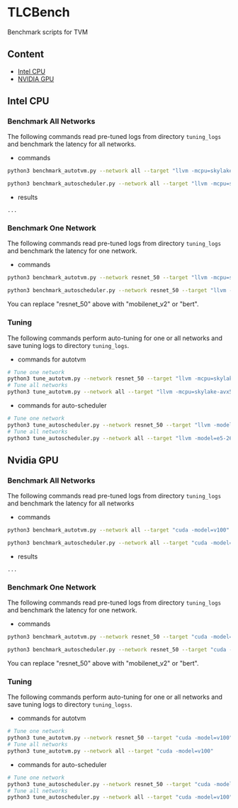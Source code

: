 # TLCBench

Benchmark scripts for TVM

## Content
- [Intel CPU](#intel-cpu)
- [NVIDIA GPU](#nvidia-gpu)


## Intel CPU
### Benchmark All Networks
The following commands read pre-tuned logs from directory `tuning_logs` and benchmark the latency for all networks.

- commands
```bash
python3 benchmark_autotvm.py --network all --target "llvm -mcpu=skylake-avx512 -model=platinum-8124m"

python3 benchmark_autoscheduler.py --network all --target "llvm -mcpu=skylake-avx512 -model=platinum-8124m"
```

- results
```
...
```

### Benchmark One Network
The following commands read pre-tuned logs from directory `tuning_logs` and benchmark the latency for one network.

- commands
```bash
python3 benchmark_autotvm.py --network resnet_50 --target "llvm -mcpu=skylake-avx512 -model=platinum-8124m"

python3 benchmark_autoscheduler.py --network resnet_50 --target "llvm -mcpu=skylake-avx512 -model=platinum-8124m" 
```

You can replace "resnet_50" above with "mobilenet_v2" or "bert".


### Tuning
The following commands perform auto-tuning for one or all networks and save tuning logs to directory `tuning_logs`.

- commands for autotvm
```bash
# Tune one network
python3 tune_autotvm.py --network resnet_50 --target "llvm -mcpu=skylake-avx512 -model=platinum-8124m"
# Tune all networks
python3 tune_autotvm.py --network all --target "llvm -mcpu=skylake-avx512 -model=platinum-8124m"
````

- commands for auto-scheduler
```bash
# Tune one network
python3 tune_autoscheduler.py --network resnet_50 --target "llvm -model=e5-2670 -mcpu=core-avx2"
# Tune all networks
python3 tune_autoscheduler.py --network all --target "llvm -model=e5-2670 -mcpu=core-avx2"
```

## Nvidia GPU
### Benchmark All Networks
The following commands read pre-tuned logs from directory `tuning_logs` and benchmark the latency for all networks

- commands
```bash
python3 benchmark_autotvm.py --network all --target "cuda -model=v100"

python3 benchmark_autoscheduler.py --network all --target "cuda -model=v100"
```

- results
```
...
```

### Benchmark One Network
The following commands read pre-tuned logs from directory `tuning_logs` and benchmark the latency for one network.

- commands
```bash
python3 benchmark_autotvm.py --network resnet_50 --target "cuda -model=v100"

python3 benchmark_autoscheduler.py --network resnet_50 --target "cuda -model=v100"
```

You can replace "resnet_50" above with "mobilenet_v2" or "bert".


### Tuning
The following commands perform auto-tuning for one or all networks and save tuning logs to directory `tuning_logss`.

- commands for autotvm
```bash
# Tune one network
python3 tune_autotvm.py --network resnet_50 --target "cuda -model=v100"
# Tune all networks
python3 tune_autotvm.py --network all --target "cuda -model=v100"
````

- commands for auto-scheduler
```bash
# Tune one network
python3 tune_autoscheduler.py --network resnet_50 --target "cuda -model=v100"
# Tune all networks
python3 tune_autoscheduler.py --network all --target "cuda -model=v100"
```

